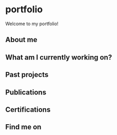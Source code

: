# portfolio

Welcome to my portfolio!

## About me


## What am I currently working on?


## Past projects


## Publications


## Certifications


## Find me on
